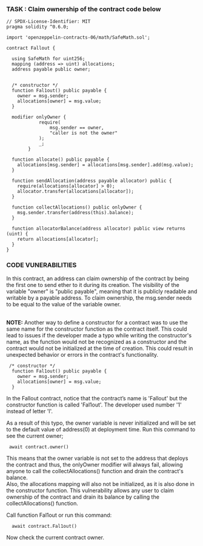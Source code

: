 ### TASK : Claim ownership of the contract code below

```solidity
// SPDX-License-Identifier: MIT
pragma solidity ^0.6.0;

import 'openzeppelin-contracts-06/math/SafeMath.sol';

contract Fallout {
  
  using SafeMath for uint256;
  mapping (address => uint) allocations;
  address payable public owner;


  /* constructor */
  function Fal1out() public payable {
    owner = msg.sender;
    allocations[owner] = msg.value;
  }

  modifier onlyOwner {
	        require(
	            msg.sender == owner,
	            "caller is not the owner"
	        );
	        _;
	    }

  function allocate() public payable {
    allocations[msg.sender] = allocations[msg.sender].add(msg.value);
  }

  function sendAllocation(address payable allocator) public {
    require(allocations[allocator] > 0);
    allocator.transfer(allocations[allocator]);
  }

  function collectAllocations() public onlyOwner {
    msg.sender.transfer(address(this).balance);
  }

  function allocatorBalance(address allocator) public view returns (uint) {
    return allocations[allocator];
  }
}

```

### CODE VUNERABILITIES

In this contract, an address can claim ownership of the contract by being the first one to send ether to it during its creation. The visibility of the variable "owner" is "public payable", meaning that it is publicly readable and writable by a payable address. To claim ownership, the msg.sender needs to be equal to the value of the variable owner.

<br/>
<b>NOTE:</b>
Another way to define a constructor for a contract was to use the same name for the constructor function as the contract itself. This could lead to issues if the developer made a typo while writing the constructor's name, as the function would not be recognized as a constructor and the contract would not be initialized at the time of creation. This could result in unexpected behavior or errors in the contract's functionality. 

```solidity
 /* constructor */
  function Fal1out() public payable {
    owner = msg.sender;
    allocations[owner] = msg.value;
  }
```

In the Fallout contract, notice that the contract’s name is 'Fallout' but the constructor function is called 'Fal1out'. The developer used number '1' instead of letter 'l'. 


As a result of this typo, the owner variable is never initialized and will be set to the default value of address(0) at deployment time. Run this command to see the current owner;

```
 await contract.owner()

```

This means that the owner variable is not set to the address that deploys the contract and thus, the onlyOwner modifier will always fail, allowing anyone to call the collectAllocations() function and drain the contract's balance. <br/>
Also, the allocations mapping will also not be initialized, as it is also done in the constructor function. This vulnerability allows any user to claim ownership of the contract and drain its balance by calling the collectAllocations() function. 

Call function Fal1out or run this command:

```
  await contract.Fal1out()
```

Now check the current contract owner.